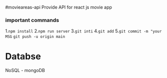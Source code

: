 
#movieareas-api
Provide API for react js movie app
### important commands

1.`npm install`
2.`npm run server`
3.`git inti`
4.`git add`
5.`git commit -m "your MSG`
`git push -u origin main`
 
 # Databse

 NoSQL - mongoDB